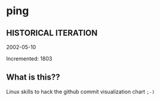 # ping

## HISTORICAL ITERATION
2002-05-10

Incremented: 1803

## What is this?? 
Linux skills to hack the github commit visualization chart `;-)`
